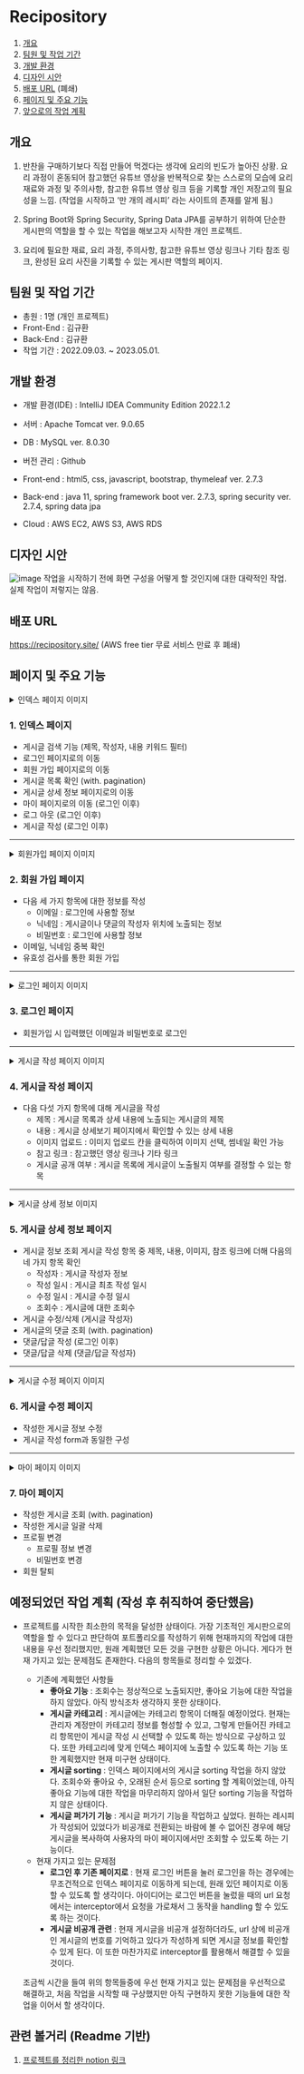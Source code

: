 # Recipository
1. [개요](#개요)
2. [팀원 및 작업 기간](#팀원-및-작업-기간)
3. [개발 환경](#개발-환경)
4. [디자인 시안](#디자인-시안)
5. [배포 URL](#배포-url) (폐쇄)
6. [페이지 및 주요 기능](#페이지-및-주요-기능)
7. [앞으로의 작업 계획](#앞으로의-작업-계획)

## 개요
1. 반찬을 구매하기보다 직접 만들어 먹겠다는 생각에 요리의 빈도가 높아진 상황. 
요리 과정이 혼동되어 참고했던 유튜브 영상을 반복적으로 찾는 스스로의 모습에 요리 재료와 과정 및 주의사항, 참고한 유튜브 영상 링크 등을 기록할 개인 저장고의 필요성을 느낌.
(작업을 시작하고 ‘만 개의 레시피’ 라는 사이트의 존재를 알게 됨.)

2. Spring Boot와 Spring Security, Spring Data JPA를 공부하기 위하여 단순한 게시판의 역할을 할 수 있는 작업을 해보고자 시작한 개인 프로젝트.

3. 요리에 필요한 재료, 요리 과정, 주의사항, 참고한 유튜브 영상 링크나 기타 참조 링크, 완성된 요리 사진을 기록할 수 있는 게시판 역할의 페이지.

## 팀원 및 작업 기간
- 총원 : 1명 (개인 프로젝트)
- Front-End : 김규환
- Back-End : 김규환
- 작업 기간 : 2022.09.03. ~ 2023.05.01.

## 개발 환경
- 개발 환경(IDE) : IntelliJ IDEA Community Edition 2022.1.2

- 서버 : Apache Tomcat ver. 9.0.65

- DB : MySQL ver. 8.0.30

- 버전 관리 : Github

- Front-end : html5, css, javascript, bootstrap, thymeleaf ver. 2.7.3

- Back-end : java 11, spring framework boot ver. 2.7.3, 
                  spring security ver. 2.7.4, spring data jpa
                  
- Cloud : AWS EC2, AWS S3, AWS RDS

## 디자인 시안
![image](https://user-images.githubusercontent.com/83267231/223382195-ea7ceed6-9d15-4e06-9f46-649cd35f56dd.png)
작업을 시작하기 전에 화면 구성을 어떻게 할 것인지에 대한 대략적인 작업. 실제 작업이 저렇지는 않음.

## 배포 URL
https://recipository.site/ (AWS free tier 무료 서비스 만료 후 폐쇄)

## 페이지 및 주요 기능
<details>
  <summary>인덱스 페이지 이미지</summary>
  <div markdown="1"> 
  
  ![image](https://user-images.githubusercontent.com/83267231/223384061-d43a7965-85e0-4762-a7a2-46383b48b379.png)
  ![image](https://user-images.githubusercontent.com/83267231/223385206-50205dfc-cd46-4b94-a509-fc613fc68de0.png)

  </div>
</details>

### 1. 인덱스 페이지
- 게시글 검색 기능 (제목, 작성자, 내용 키워드 필터)
- 로그인 페이지로의 이동
- 회원 가입 페이지로의 이동
- 게시글 목록 확인 (with. pagination)
- 게시글 상세 정보 페이지로의 이동
- 마이 페이지로의 이동 (로그인 이후)
- 로그 아웃 (로그인 이후)
- 게시글 작성 (로그인 이후)

---
<details>
  <summary>회원가입 페이지 이미지</summary>
  <div markdown="1"> 
  
  ![image](https://user-images.githubusercontent.com/83267231/223385852-a530c083-8a6e-458b-a2fb-93494316be2f.png)

  </div>
</details>

### 2. 회원 가입 페이지
- 다음 세 가지 항목에 대한 정보를 작성
    - 이메일 : 로그인에 사용할 정보
    - 닉네임 : 게시글이나 댓글의 작성자 위치에 노출되는 정보
    - 비밀번호 : 로그인에 사용할 정보
- 이메일, 닉네임 중복 확인
- 유효성 검사를 통한 회원 가입

---
<details>
  <summary>로그인 페이지 이미지</summary>
  <div markdown="1"> 
  
  ![image](https://user-images.githubusercontent.com/83267231/223386302-18217c67-1b61-4f07-9a1c-21a616496322.png)

  </div>
</details>

### 3. 로그인 페이지
- 회원가입 시 입력했던 이메일과 비밀번호로 로그인

---
<details>
  <summary>게시글 작성 페이지 이미지</summary>
  <div markdown="1"> 
  
  ![image](https://user-images.githubusercontent.com/83267231/223387574-dedf6c37-f7b3-4254-820d-5404b09f3ab7.png)

  </div>
</details>

### 4. 게시글 작성 페이지
- 다음 다섯 가지 항목에 대해 게시글을 작성
    - 제목 : 게시글 목록과 상세 내용에 노출되는 게시글의 제목
    - 내용 : 게시글 상세보기 페이지에서 확인할 수 있는 상세 내용
    - 이미지 업로드 : 이미지 업로드 칸을 클릭하여 이미지 선택, 썸네일 확인 가능
    - 참고 링크 : 참고했던 영상 링크나 기타 링크
    - 게시글 공개 여부 : 게시글 목록에 게시글이 노출될지 여부를 결정할 수 있는 항목
    
---
<details>
  <summary>게시글 상세 정보 이미지</summary>
  <div markdown="1"> 
  
  ![image](https://user-images.githubusercontent.com/83267231/223399582-cc4dbfcf-c5ec-4dc6-b992-d5e5ed7216e5.png)

  </div>
</details>

### 5. 게시글 상세 정보 페이지
- 게시글 정보 조회
    게시글 작성 항목 중 제목, 내용, 이미지, 참조 링크에 더해 다음의 네 가지 항목 확인  
    - 작성자 : 게시글 작성자 정보
    - 작성 일시 : 게시글 최초 작성 일시
    - 수정 일시 : 게시글 수정 일시
    - 조회수 : 게시글에 대한 조회수
- 게시글 수정/삭제 (게시글 작성자)
- 게시글의 댓글 조회 (with. pagination)
- 댓글/답글 작성 (로그인 이후)
- 댓글/답글 삭제 (댓글/답글 작성자)

---
<details>
  <summary>게시글 수정 페이지 이미지</summary>
  <div markdown="1"> 
  
  ![image](https://user-images.githubusercontent.com/83267231/223396845-1034e381-a72b-4dfc-9d8b-f077cd8b6afa.png)

  </div>
</details>

### 6. 게시글 수정 페이지
- 작성한 게시글 정보 수정
- 게시글 작성 form과 동일한 구성

---
<details>
  <summary>마이 페이지 이미지</summary>
  <div markdown="1"> 
  
  ![image](https://user-images.githubusercontent.com/83267231/223397779-5afa17d4-a2f6-457b-a61a-678406cc1b77.png)
  ![image](https://user-images.githubusercontent.com/83267231/223397920-0a381593-b39d-4efa-97fc-d4a5cc3a1c1b.png)
  ![image](https://user-images.githubusercontent.com/83267231/223398074-fad687cd-17c0-4e8f-bd5c-558cbb7493f7.png)
  ![image](https://user-images.githubusercontent.com/83267231/223398509-296036e3-3ce9-47c3-8746-984ece79f8d9.png)
  ![image](https://user-images.githubusercontent.com/83267231/223398528-19e66ec0-2afe-46ff-8a0b-4ee95acd8cd4.png)

  </div>
</details>

### 7. 마이 페이지
- 작성한 게시글 조회 (with. pagination)
- 작성한 게시글 일괄 삭제
- 프로필 변경
    - 프로필 정보 변경
    - 비밀번호 변경
- 회원 탈퇴

## 예정되었던 작업 계획 (작성 후 취직하여 중단했음)
- 프로젝트를 시작한 최소한의 목적을 달성한 상태이다. 가장 기초적인 게시판으로의 역할을 할 수 있다고 판단하여 포트폴리오를 작성하기 위해 현재까지의 작업에 대한 내용을 우선 정리했지만, 원래 계획했던 모든 것을 구현한 상황은 아니다. 게다가 현재 가지고 있는 문제점도 존재한다. 다음의 항목들로 정리할 수 있겠다.
    - 기존에 계획했던 사항들
        - **좋아요 기능** : 조회수는 정상적으로 노출되지만, 좋아요 기능에 대한 작업을 하지 않았다. 아직 방식조차 생각하지 못한 상태이다.
        - **게시글 카테고리** : 게시글에는 카테고리 항목이 더해질 예정이었다. 현재는 관리자 계정만이 카테고리 정보를 형성할 수 있고, 그렇게 만들어진 카테고리 항목만이 게시글 작성 시 선택할 수 있도록 하는 방식으로 구상하고 있다. 또한 카테고리에 맞게 인덱스 페이지에 노출할 수 있도록 하는 기능 또한 계획했지만 현재 미구현 상태이다.
        - **게시글 sorting** : 인덱스 페이지에서의 게시글 sorting 작업을 하지 않았다. 조회수와 좋아요 수, 오래된 순서 등으로 sorting 할 계획이었는데, 아직 좋아요 기능에 대한 작업을 마무리하지 않아서 일단 sorting 기능을 작업하지 않은 상태이다.
        - **게시글 퍼가기 기능** : 게시글 퍼가기 기능을 작업하고 싶었다. 원하는 레시피가 작성되어 있었다가 비공개로 전환되는 바람에 볼 수 없어진 경우에 해당 게시글을 복사하여 사용자의 마이 페이지에서만 조회할 수 있도록 하는 기능이다.
    - 현재 가지고 있는 문제점
        - **로그인 후 기존 페이지로** : 현재 로그인 버튼을 눌러 로그인을 하는 경우에는 무조건적으로 인덱스 페이지로 이동하게 되는데, 원래 있던 페이지로 이동할 수 있도록 할 생각이다. 아이디어는 로그인 버튼을 눌렀을 때의 url 요청에서는 interceptor에서 요청을 가로채서 그 동작을 handling 할 수 있도록 하는 것이다.
        - **게시글 비공개 관련** : 현재 게시글을 비공개 설정하더라도, url 상에 비공개인 게시글의 번호를 기억하고 있다가 작성하게 되면 게시글 정보를 확인할 수 있게 된다. 이 또한 마찬가지로 interceptor를 활용해서 해결할 수 있을 것이다.
    
     조금씩 시간을 들여 위의 항목들중에 우선 현재 가지고 있는 문제점을 우선적으로 해결하고, 처음 작업을 시작할 때 구상했지만 아직 구현하지 못한 기능들에 대한 작업을 이어서 할 생각이다.

## 관련 볼거리 (Readme 기반)
1. [프로젝트를 정리한 notion 링크](https://alike-brook-60d.notion.site/Recipository-24b9a56c3b3c42c78da9e90512df59ef)

